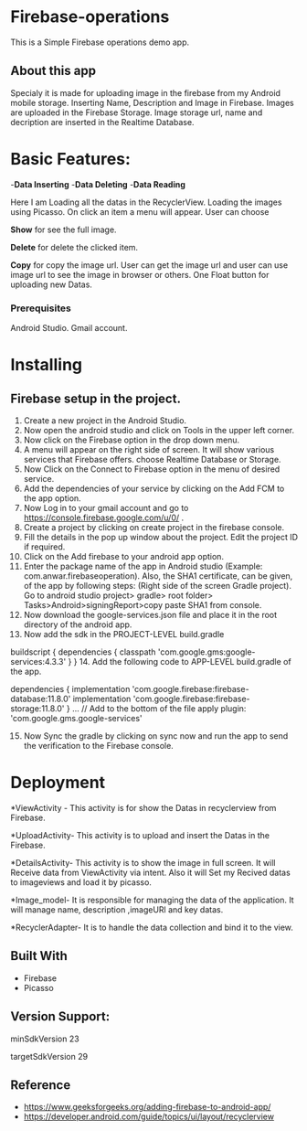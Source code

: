 # Firebase-operations

This is a Simple Firebase operations demo app. 

## About this app

Specialy it is made for uploading image in the firebase from my Android mobile storage. Inserting Name, Description and Image in Firebase. 
Images are uploaded in the Firebase Storage. Image storage url, name and decription are inserted in the Realtime Database.
# Basic Features:
-**Data Inserting** 
-**Data Deleting**
-**Data Reading**

Here I am Loading all the datas in the RecyclerView. Loading the images using Picasso. 
On click an item a menu will appear. User can choose  

**Show** for see the full image.  

**Delete** for delete the clicked item. 

**Copy** for copy the image url. User can get the image url and user can use image url to see the image in browser or others. 
 One Float button for uploading new Datas.

### Prerequisites

Android Studio.
Gmail account.

# Installing
## Firebase setup in the project.
1. Create a new project in the Android Studio.
2. Now open the android studio and click on Tools in the upper left corner.
3. Now click on the Firebase option in the drop down menu.
4. A menu will appear on the right side of screen. It will show various services that Firebase offers. choose Realtime Database or Storage. 
5. Now Click on the Connect to Firebase option in the menu of desired service.
6. Add the dependencies of your service by clicking on the Add FCM to the app option.
7. Now Log in to your gmail account and go to https://console.firebase.google.com/u/0/  .
8. Create a project by clicking on create project in the firebase console.
9. Fill the details in the pop up window about the project. Edit the project ID if required.
10. Click on the Add firebase to your android app option.
11. Enter the package name of the app in Android studio (Example: com.anwar.firebaseoperation). Also, the SHA1 certificate, can be given, of the app by following steps: (Right side of the screen Gradle project). Go to android studio project> gradle> root folder> Tasks>Android>signingReport>copy paste SHA1 from console.
12. Now download the google-services.json file and place it in the root directory of the android app.
13. Now add the sdk in the PROJECT-LEVEL build.gradle 

buildscript { 
dependencies { 
	classpath 'com.google.gms:google-services:4.3.3' 
} 
} 
14. Add the following code to APP-LEVEL build.gradle of the app.

dependencies { 
  implementation 'com.google.firebase:firebase-database:11.8.0'
  implementation 'com.google.firebase:firebase-storage:11.8.0'
} 
... 
// Add to the bottom of the file 
apply plugin: 'com.google.gms.google-services' 

15. Now Sync the gradle by clicking on sync now and run the app to send the verification to the Firebase console.


# Deployment

*ViewActivity - This activity is for show the Datas in recyclerview from Firebase.

*UploadActivity- This activity is to upload and insert the Datas in the Firebase.

*DetailsActivity- This activity is to show the image in full screen. It will Receive data from ViewActivity via intent. Also it will Set my Recived datas to imageviews and load it by picasso.

*Image_model- It is responsible for managing the data of the application. It will manage name, description ,imageURl and key datas.

*RecyclerAdapter- It is to handle the data collection and bind it to the view.



## Built With

* Firebase
* Picasso


## Version Support:

minSdkVersion 23

targetSdkVersion 29






## Reference

* https://www.geeksforgeeks.org/adding-firebase-to-android-app/
* https://developer.android.com/guide/topics/ui/layout/recyclerview